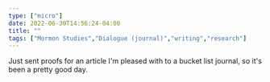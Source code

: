 ```yaml
---
type: ["micro"]
date: 2022-06-30T14:56:24-04:00
title: ""
tags: ["Mormon Studies","Dialogue (journal)","writing","research"]
---
```

Just sent proofs for an article I'm pleased with to a bucket list journal, so it's been a pretty good day.
